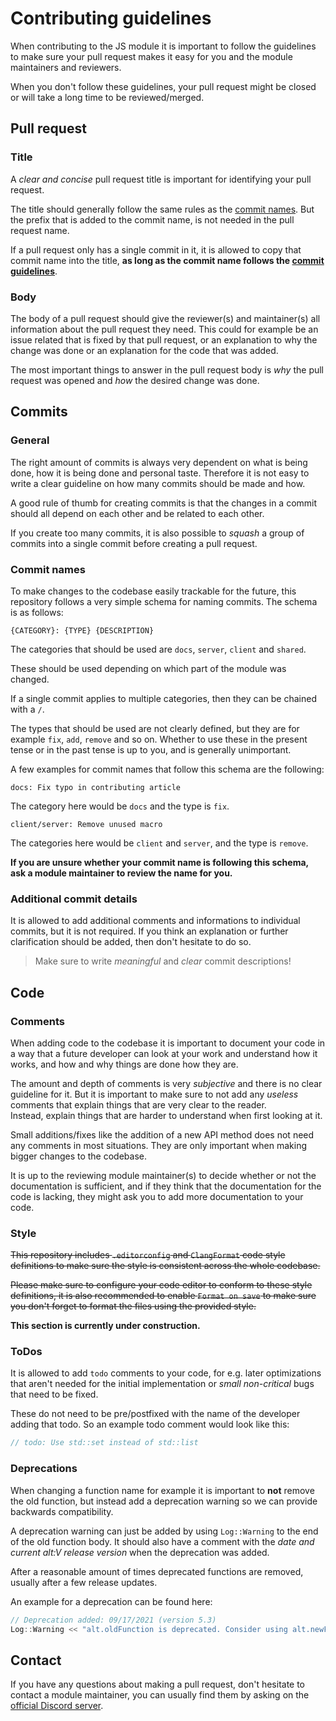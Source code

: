 # Contributing guidelines

When contributing to the JS module it is important to follow the guidelines to make sure your pull request makes it easy for you
and the module maintainers and reviewers.

When you don't follow these guidelines, your pull request might be closed or will take a long time to be reviewed/merged.

## Pull request
### Title
A *clear and concise* pull request title is important for identifying your pull request.

The title should generally follow the same rules as the [commit names](#commit-names).
But the prefix that is added to the commit name, is not needed in the pull request name.

If a pull request only has a single commit in it, it is allowed to copy that commit name
into the title, **as long as the commit name follows the [commit guidelines](#commits)**.

### Body
The body of a pull request should give the reviewer(s) and maintainer(s) all information about the pull request they need.
This could for example be an issue related that is fixed by that pull request, or an explanation to why the change was done or
an explanation for the code that was added.

The most important things to answer in the pull request body is *why* the pull request was opened and *how* the desired
change was done.

## Commits
### General
The right amount of commits is always very dependent on what is being done, how it is being done and personal taste.
Therefore it is not easy to write a clear guideline on how many commits should be made and how.

A good rule of thumb for creating commits is that the changes in a commit should all depend on each other and be related
to each other.

If you create too many commits, it is also possible to *squash* a group of commits into a single commit before creating a pull request.

### Commit names
To make changes to the codebase easily trackable for the future, this repository follows a very simple schema for naming commits.
The schema is as follows:
```
{CATEGORY}: {TYPE} {DESCRIPTION}
```

The categories that should be used are `docs`, `server`, `client` and `shared`.

These should be used depending on which part of the module was changed.

If a single commit applies to multiple categories, then they can be chained with a `/`.

The types that should be used are not clearly defined, but they are for example `fix`, `add`, `remove` and so on.
Whether to use these in the present tense or in the past tense is up to you, and is generally unimportant.

A few examples for commit names that follow this schema are the following:
```
docs: Fix typo in contributing article
```
The category here would be `docs` and the type is `fix`.

```
client/server: Remove unused macro
```
The categories here would be `client` and `server`, and the type is `remove`.

**If you are unsure whether your commit name is following this schema, ask a module maintainer to review the name for you.**

### Additional commit details
It is allowed to add additional comments and informations to individual commits, but it is not required.
If you think an explanation or further clarification should be added, then don't hesitate to do so.

> Make sure to write *meaningful* and *clear* commit descriptions!

## Code
### Comments
When adding code to the codebase it is important to document your code in a way that a future developer
can look at your work and understand how it works, and how and why things are done how they are.

The amount and depth of comments is very *subjective* and there is no clear guideline for it.
But it is important to make sure to not add any *useless* comments that explain things that are very
clear to the reader. <br>
Instead, explain things that are harder to understand when first looking at it.

Small additions/fixes like the addition of a new API method does not need any comments in most situations.
They are only important when making bigger changes to the codebase.

It is up to the reviewing module maintainer(s) to decide whether or not the documentation is sufficient,
and if they think that the documentation for the code is lacking, they might ask you to add more documentation
to your code.

### Style
~~This repository includes `.editorconfig` and `ClangFormat` code style definitions to make sure the style is consistent across the whole codebase.~~

~~Please make sure to configure your code editor to conform to these style definitions, it is also recommended to enable `Format on save`
to make sure you don't forget to format the files using the provided style.~~

**This section is currently under construction.**

### ToDos
It is allowed to add `todo` comments to your code, for e.g. later optimizations that aren't needed for the initial implementation
or *small non-critical* bugs that need to be fixed.

These do not need to be pre/postfixed with the name of the developer adding that todo.
So an example todo comment would look like this:
```cpp
// todo: Use std::set instead of std::list
```

### Deprecations
When changing a function name for example it is important to **not** remove the old function, but instead add a deprecation warning
so we can provide backwards compatibility.

A deprecation warning can just be added by using `Log::Warning` to the end of the old function body.
It should also have a comment with the *date and current alt:V release version* when the deprecation was added.

After a reasonable amount of times deprecated functions are removed, usually after a few release updates.

An example for a deprecation can be found here:
```cpp
// Deprecation added: 09/17/2021 (version 5.3)
Log::Warning << "alt.oldFunction is deprecated. Consider using alt.newFunction instead." << Log::Endl;
```

## Contact

If you have any questions about making a pull request, don't hesitate to contact a module maintainer, 
you can usually find them by asking on the [official Discord server](https://discord.altv.mp).
